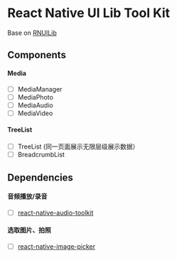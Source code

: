 # React Native UI Lib Tool Kit

Base on [RNUILib](https://github.com/wix/react-native-ui-lib)

## Components

#### Media
- [ ] MediaManager
- [ ] MediaPhoto
- [ ] MediaAudio
- [ ] MediaVideo

#### TreeList

- [ ] TreeList (同一页面展示无限层级展示数据）
- [ ] BreadcrumbList

## Dependencies

#### 音频播放/录音
- [ ] [react-native-audio-toolkit](https://github.com/rnui-toolkit/react-native-audio-toolkit)

#### 选取图片、拍照
- [ ] [react-native-image-picker](https://github.com/react-native-image-picker/react-native-image-picker)
